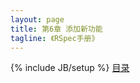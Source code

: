 ```yaml
---
layout: page
title: 第6章 添加新功能
tagline: 《RSpec手册》
---
```

{% include JB/setup %}
[目录](/the-rspec-book)


